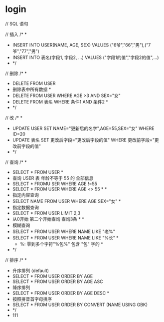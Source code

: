 # login

// SQL 语句

// 插入
/* *
* INSERT INTO USER(NAME, AGE, SEX) VALUES ("6爷","66","男"),("7爷","77","男")
* INSERT INTO 表名(字段1, 字段2, ...) VALUES ("字段1的值","字段2的值",...)
* */

// 删除
/* *
* DELETE FROM USER
* 删除表中所有数据
  *
* DELETE FROM USER WHERE AGE >3 AND SEX="女"
* DELETE FROM 表名 WHERE 条件1 AND 条件2
  *
* */


// 改
/* *
* UPDATE USER SET NAME="更新后的名字",AGE=55,SEX="女" WHERE ID=20
* UPDATE 表名 SET 更改后字段="更改后字段的值" WHERE 更改前字段="更改前字段的值"
* */

// 查询
/* *
* SELECT * FROM USER
   *
* 查询 USER 表 年龄不等于 55 的 全部信息
* SELECT * FROMU SER WHERE AGE !=55
* SELECT * FROM USER WHERE AGE <> 55
   *
    *
* 指定内容查询
* SELECT NAME FROM USER WHERE AGE SEX="女"
   *
* 指定数据查询
* SELECT * FROM USER LIMIT 2,3
* 从0开始  第二个开始查询 查询3条
   *
   *
* 模糊查询
* SELECT * FROM USER WHERE NAME LIKE "老%"
* SELECT * FROM USER WHERE NAME LIKE "%长"
   *
   * %: 零到多个字符"%包%"   包含  "包"  字的
     *
* */

// 排序
/* *
* 升序排列 (default)
* SELECT * FROM USER ORDER BY AGE
* SELECT * FROM USER ORDER BY AGE ASC
   ​
* 降序排列
* SELECT * FROM USER ORDER BY AGE DESC
   *
* 按照拼音首字母排序
* SELECT * FROM USER ORDER BY CONVERT (NAME USING GBK)
* */
* 111